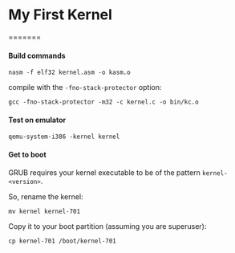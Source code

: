 # My First Kernel
=======

#### Build commands ####
```
nasm -f elf32 kernel.asm -o kasm.o
```

compile with the `-fno-stack-protector` option:
```
gcc -fno-stack-protector -m32 -c kernel.c -o bin/kc.o
```

#### Test on emulator ####
```
qemu-system-i386 -kernel kernel
```

#### Get to boot ####
GRUB requires your kernel executable to be of the pattern `kernel-<version>`.

So, rename the kernel:

```
mv kernel kernel-701
```

Copy it to your boot partition (assuming you are superuser):

```
cp kernel-701 /boot/kernel-701
```